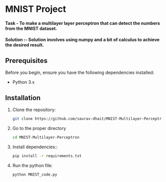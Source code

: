 # MNIST Project 

#### Task - To make a multilayer layer perceptron that can detect the numbers from the MNIST dataset.

#### Solution :- Solution involves using numpy and a bit of calculus to achieve the desired result.

## Prerequisites

Before you begin, ensure you have the following dependencies installed:

- Python 3.x

## Installation

1. Clone the repository:

   ```bash
   git clone https://github.com/saurav-dhait/MNIST-Multilayer-Perceptron.git
   ```
2. Go to the proper directory 

   ```bash
   cd MNIST-Multilayer-Perceptron
   ```
3. Install dependencies::

   ```bash
   pip install -r requirements.txt 
   ```
4. Run the python file:

   ```bash
   python MNIST_code.py
   ```

